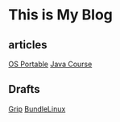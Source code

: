 # This is My Blog

## articles
[OS Portable](OS-portable.md)
[Java Course](JavaCourse)

## Drafts
[Grip](Drafts/grip)
[BundleLinux](Drafts/BlundleLinux)



